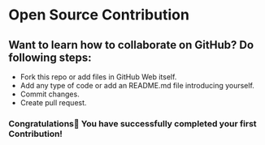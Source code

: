 # Open Source Contribution

## Want to learn how to collaborate on GitHub? Do following steps:

- Fork this repo or add files in GitHub Web itself.
- Add any type of code or add an README.md file introducing yourself.
- Commit changes.
- Create pull request.

### Congratulations🥳 You have successfully completed your first Contribution!

